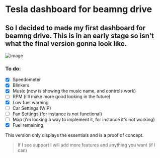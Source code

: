 # Tesla dashboard for beamng drive

## So I decided to made my first dashboard for beamng drive. This is in an early stage so isn't what the final version gonna look like.

![image](https://tesladashboard.tomasps.tk/607shots_so.png)


### To do:
- [x] Speedometer
- [x] Blinkers
- [X] Music (now is showing the music name, and controls work)
- [ ] RPM (i'll make more good looking in the future)
- [x] Low fuel warning
- [ ] Car Settings (WIP)
- [ ] Fan Settings (for instance is not functional)
- [ ] Map (i'm looking a way to implement it, for instance it's not working)
- [x] Fuel remaining

This version only displays the essentials and is a proof of concept.

> If I see support I will add more features and anything you want (if I can)
